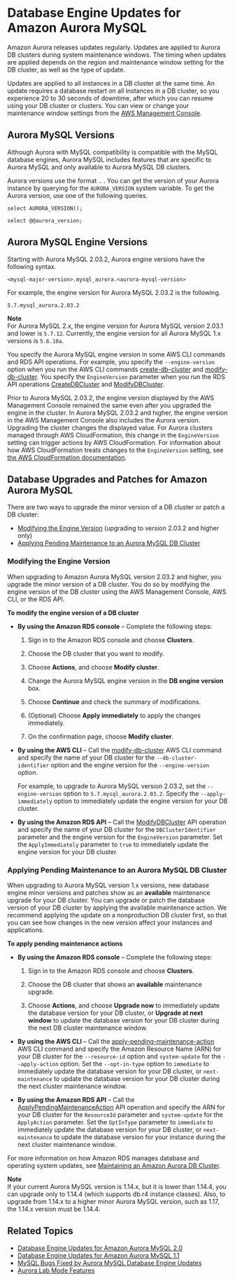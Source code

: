 # Database Engine Updates for Amazon Aurora MySQL<a name="AuroraMySQL.Updates"></a>

Amazon Aurora releases updates regularly\. Updates are applied to Aurora DB clusters during system maintenance windows\. The timing when updates are applied depends on the region and maintenance window setting for the DB cluster, as well as the type of update\. 

 Updates are applied to all instances in a DB cluster at the same time\. An update requires a database restart on all instances in a DB cluster, so you experience 20 to 30 seconds of downtime, after which you can resume using your DB cluster or clusters\. You can view or change your maintenance window settings from the [AWS Management Console](https://console.aws.amazon.com/)\. 

## Aurora MySQL Versions<a name="AuroraMySQL.Updates.Versions"></a>

Although Aurora with MySQL compatibility is compatible with the MySQL database engines, Aurora MySQL includes features that are specific to Aurora MySQL and only available to Aurora MySQL DB clusters\.

Aurora versions use the format *<major version>*\.*<minor version>*\. *<patch version>*\. You can get the version of your Aurora instance by querying for the `AURORA_VERSION` system variable\. To get the Aurora version, use one of the following queries\.

```
select AURORA_VERSION();
```

```
select @@aurora_version;
```

## Aurora MySQL Engine Versions<a name="AuroraMySQL.Updates.EngineVersions"></a>

Starting with Aurora MySQL 2\.03\.2, Aurora engine versions have the following syntax\.

```
<mysql-major-version>.mysql_aurora.<aurora-mysql-version>            
```

For example, the engine version for Aurora MySQL 2\.03\.2 is the following\.

```
5.7.mysql_aurora.2.03.2            
```

**Note**  
For Aurora MySQL 2\.x, the engine version for Aurora MySQL version 2\.03\.1 and lower is `5.7.12`\. Currently, the engine version for all Aurora MySQL 1\.x versions is `5.6.10a`\.

 You specify the Aurora MySQL engine version in some AWS CLI commands and RDS API operations\. For example, you specify the `--engine-version` option when you run the AWS CLI commands [create\-db\-cluster](https://docs.aws.amazon.com/cli/latest/reference/rds/create-db-cluster.html) and [modify\-db\-cluster](https://docs.aws.amazon.com/cli/latest/reference/rds/modify-db-cluster.html)\. You specify the `EngineVersion` parameter when you run the RDS API operations [CreateDBCluster](https://docs.aws.amazon.com/AmazonRDS/latest/APIReference/API_CreateDBCluster.html) and [ModifyDBCluster](https://docs.aws.amazon.com/AmazonRDS/latest/APIReference/API_ModifyDBCluster.html)\. 

 Prior to Aurora MySQL 2\.03\.2, the engine version displayed by the AWS Management Console remained the same even after you upgraded the engine in the cluster\. In Aurora MySQL 2\.03\.2 and higher, the engine version in the AWS Management Console also includes the Aurora version\. Upgrading the cluster changes the displayed value\. For Aurora clusters managed through AWS CloudFormation, this change in the `EngineVersion` setting can trigger actions by AWS CloudFormation\. For information about how AWS CloudFormation treats changes to the `EngineVersion` setting, see [the AWS CloudFormation documentation](https://docs.aws.amazon.com/AWSCloudFormation/latest/UserGuide/aws-resource-rds-dbcluster.html)\. 

## Database Upgrades and Patches for Amazon Aurora MySQL<a name="AuroraMySQL.Updates.Patching"></a>

There are two ways to upgrade the minor version of a DB cluster or patch a DB cluster:
+ [Modifying the Engine Version](#AuroraMySQL.Updates.Patching.ModifyEngineVersion) \(upgrading to version 2\.03\.2 and higher only\)
+ [Applying Pending Maintenance to an Aurora MySQL DB Cluster](#AuroraMySQL.Updates.PendingMaintenance)

### Modifying the Engine Version<a name="AuroraMySQL.Updates.Patching.ModifyEngineVersion"></a>

When upgrading to Amazon Aurora MySQL version 2\.03\.2 and higher, you upgrade the minor version of a DB cluster\. You do so by modifying the engine version of the DB cluster using the AWS Management Console, AWS CLI, or the RDS API\.

**To modify the engine version of a DB cluster**
+ **By using the Amazon RDS console** – Complete the following steps: 

  1. Sign in to the Amazon RDS console and choose **Clusters**\.

  1. Choose the DB cluster that you want to modify\.

  1. Choose **Actions**, and choose **Modify cluster**\.

  1. Change the Aurora MySQL engine version in the **DB engine version** box\.

  1. Choose **Continue** and check the summary of modifications\.

  1. \(Optional\) Choose **Apply immediately** to apply the changes immediately\.

  1. On the confirmation page, choose **Modify cluster**\.
+ **By using the AWS CLI** – Call the [modify\-db\-cluster](https://docs.aws.amazon.com/cli/latest/reference/rds/modify-db-cluster.html) AWS CLI command and specify the name of your DB cluster for the `--db-cluster-identifier` option and the engine version for the `--engine-version` option\. 

   For example, to upgrade to Aurora MySQL version 2\.03\.2, set the `--engine-version` option to `5.7.mysql_aurora.2.03.2`\. Specify the `--apply-immediately` option to immediately update the engine version for your DB cluster\. 
+ **By using the Amazon RDS API** – Call the [ModifyDBCluster](https://docs.aws.amazon.com/AmazonRDS/latest/APIReference/API_ModifyDBCluster.html) API operation and specify the name of your DB cluster for the `DBClusterIdentifier` parameter and the engine version for the `EngineVersion` parameter\. Set the `ApplyImmediately` parameter to `true` to immediately update the engine version for your DB cluster\.

### Applying Pending Maintenance to an Aurora MySQL DB Cluster<a name="AuroraMySQL.Updates.PendingMaintenance"></a>

When upgrading to Aurora MySQL version 1\.x versions, new database engine minor versions and patches show as an **available** maintenance upgrade for your DB cluster\. You can upgrade or patch the database version of your DB cluster by applying the available maintenance action\. We recommend applying the update on a nonproduction DB cluster first, so that you can see how changes in the new version affect your instances and applications\.

**To apply pending maintenance actions**
+ **By using the Amazon RDS console** – Complete the following steps:

  1. Sign in to the Amazon RDS console and choose **Clusters**\.

  1. Choose the DB cluster that shows an **available** maintenance upgrade\.

  1. Choose **Actions**, and choose **Upgrade now** to immediately update the database version for your DB cluster, or **Upgrade at next window** to update the database version for your DB cluster during the next DB cluster maintenance window\.
+ **By using the AWS CLI** – Call the [apply\-pending\-maintenance\-action](https://docs.aws.amazon.com/cli/latest/reference/rds/apply-pending-maintenance-action.html) AWS CLI command and specify the Amazon Resource Name \(ARN\) for your DB cluster for the `--resource-id` option and `system-update` for the `--apply-action` option\. Set the `--opt-in-type` option to `immediate` to immediately update the database version for your DB cluster, or `next-maintenance` to update the database version for your DB cluster during the next cluster maintenance window\. 
+ **By using the Amazon RDS API** – Call the [ApplyPendingMaintenanceAction](https://docs.aws.amazon.com/AmazonRDS/latest/APIReference/API_ApplyPendingMaintenanceAction.html) API operation and specify the ARN for your DB cluster for the `ResourceId` parameter and `system-update` for the `ApplyAction` parameter\. Set the `OptInType` parameter to `immediate` to immediately update the database version for your DB cluster, or `next-maintenance` to update the database version for your instance during the next cluster maintenance window\.

For more information on how Amazon RDS manages database and operating system updates, see [Maintaining an Amazon Aurora DB Cluster](USER_UpgradeDBInstance.Maintenance.md)\. 

**Note**  
If your current Aurora MySQL version is 1\.14\.x, but it is lower than 1\.14\.4, you can upgrade only to 1\.14\.4 \(which supports db\.r4 instance classes\)\. Also, to upgrade from 1\.14\.x to a higher minor Aurora MySQL version, such as 1\.17, the 1\.14\.x version must be 1\.14\.4\.

## Related Topics<a name="AuroraMySQL.Updates.Related"></a>
+ [Database Engine Updates for Amazon Aurora MySQL 2\.0](AuroraMySQL.Updates.20Updates.md)
+ [Database Engine Updates for Amazon Aurora MySQL 1\.1](AuroraMySQL.Updates.11Updates.md)
+ [MySQL Bugs Fixed by Aurora MySQL Database Engine Updates](AuroraMySQL.Updates.MySQLBugs.md)
+ [Aurora Lab Mode Features](AuroraMySQL.Updates.LabMode.md#AuroraMySQL.Updates.LabModeFeatures)